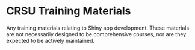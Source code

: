 # CRSU Training Materials
Any training materials relating to Shiny app development. These materials are not necessarily designed to be comprehensive courses, nor are they expected to be actively maintained.

